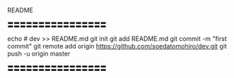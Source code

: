 README

〓〓〓〓〓〓〓〓〓〓〓〓〓〓〓〓

echo # dev >> README.md
git init
git add README.md
git commit -m "first commit"
git remote add origin https://github.com/soedatomohiro/dev.git
git push -u origin master


〓〓〓〓〓〓〓〓〓〓〓〓〓〓〓〓
